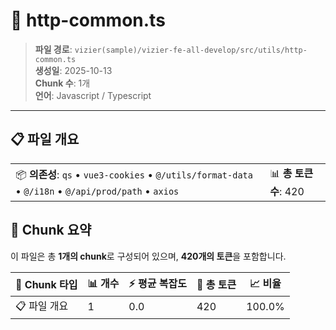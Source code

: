 # 📄 http-common.ts

> **파일 경로**: `vizier(sample)/vizier-fe-all-develop/src/utils/http-common.ts`  
> **생성일**: 2025-10-13  
> **Chunk 수**: 1개  
> **언어**: Javascript / Typescript
---


## 📋 파일 개요

| | |
|--|--|
| 📦 **의존성**: `qs` • `vue3-cookies` • `@/utils/format-data` • `@/i18n` • `@/api/prod/path` • `axios` | 📊 **총 토큰 수**: 420 |






## 🧩 Chunk 요약

이 파일은 총 **1개의 chunk**로 구성되어 있으며, **420개의 토큰**을 포함합니다.

| 🧩 Chunk 타입 | 📊 개수 | ⚡ 평균 복잡도 | 📝 총 토큰 | 📈 비율 |
|---------------|--------|-------------|----------|--------|
| 📋 파일 개요 | 1 | 0.0 | 420 | 100.0% |

